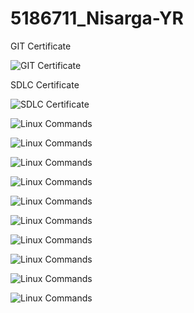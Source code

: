 # 5186711_Nisarga-YR

GIT Certificate

![GIT Certificate](https://github.com/nisargayr/5186711_Nisarga-YR/blob/main/GIT/GIT_Certificate.jpg)

SDLC Certificate

![SDLC Certificate](https://github.com/nisargayr/5186711_Nisarga-YR/blob/main/SDLC/SDLC_Certificate.jpg)


![Linux Commands](https://github.com/nisargayr/5186711_Nisarga-YR/blob/main/Linux_Assignment/Screenshot_1.png)

![Linux Commands](https://github.com/nisargayr/5186711_Nisarga-YR/blob/main/Linux_Assignment/Screenshot_2.png )

![Linux Commands](https://github.com/nisargayr/5186711_Nisarga-YR/blob/main/Linux_Assignment/Screenshot_3.png )

![Linux Commands](https://github.com/nisargayr/5186711_Nisarga-YR/blob/main/Linux_Assignment/Screenshot%20_4.png)

![Linux Commands](https://github.com/nisargayr/5186711_Nisarga-YR/blob/main/Linux_Assignment/Screenshot_5.png)

![Linux Commands](https://github.com/nisargayr/5186711_Nisarga-YR/blob/main/Linux_Assignment/Screenshot_6.png)

![Linux Commands](https://github.com/nisargayr/5186711_Nisarga-YR/blob/main/Linux_Assignment/Screenshot_7.png)

![Linux Commands](https://github.com/nisargayr/5186711_Nisarga-YR/blob/main/Linux_Assignment/Screenshot_8.png)

![Linux Commands](https://github.com/nisargayr/5186711_Nisarga-YR/blob/main/Linux_Assignment/Screenshot_9.png)

![Linux Commands](https://github.com/nisargayr/5186711_Nisarga-YR/blob/main/Linux_Assignment/Screenshot_10.png)




